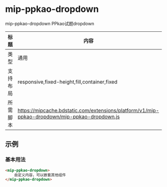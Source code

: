 # mip-ppkao-dropdown

mip-ppkao-dropdown PPkao试题dropdown

标题|内容
----|----
类型|通用
支持布局|responsive,fixed-height,fill,container,fixed
所需脚本|https://mipcache.bdstatic.com/extensions/platform/v1/mip-ppkao-dropdown/mip-ppkao-dropdown.js

## 示例

### 基本用法
```html
<mip-ppkao-dropdown>
    自定义内容，可以嵌套其他组件
</mip-ppkao-dropdown>
```



